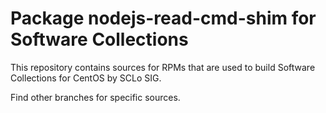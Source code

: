 # Package nodejs-read-cmd-shim for Software Collections

This repository contains sources for RPMs that are used
to build Software Collections for CentOS by SCLo SIG.

Find other branches for specific sources.
